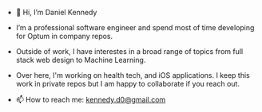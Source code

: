 - 👋 Hi, I’m Daniel Kennedy
- I’m a professional software engineer and spend most of time developing for Optum in company repos.
- Outside of work, I have interestes in a broad range of topics from full stack web design to Machine Learning.
  
- Over here, I'm working on health tech, and iOS applications. I keep this work in private repos but I am happy to collaborate if you reach out.

- 📫 How to reach me: kennedy.d0@gmail.com

<!---
DRK90/DRK90 is a ✨ special ✨ repository because its `README.md` (this file) appears on your GitHub profile.
You can click the Preview link to take a look at your changes.
--->

